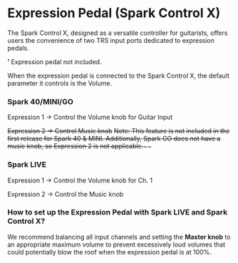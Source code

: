 # Expression Pedal (Spark Control X)

The Spark Control X, designed as a versatile controller for guitarists, offers users the convenience of two TRS  input ports dedicated to expression pedals.

¹ Expression pedal not included.

When the expression pedal is connected to the Spark Control X, the default parameter it controls is the Volume.

### Spark 40/MINI/GO

Expression 1 -> Control the Volume knob for Guitar Input 


~~Expression 2 -> Control Music knob~~
~~Note: This feature is not included in the first release for Spark 40 & MINI. Additionally, Spark GO does not have a music knob, so Expression 2 is not applicable.~~~~


### Spark LIVE

Expression 1 -> Control the Volume knob for Ch. 1 

Expression 2 -> Control the Music knob


### How to set up the Expression Pedal with Spark LIVE and Spark Control X? 

We recommend balancing all input channels and setting the **Master knob** to an appropriate maximum volume to prevent excessively loud volumes that could potentially blow the roof when the expression pedal is at 100%.